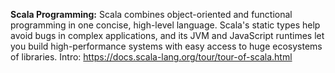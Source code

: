 **Scala Programming:**
Scala combines object-oriented and functional programming in one concise, high-level language. Scala's static types help avoid bugs in complex applications, and its JVM and JavaScript runtimes let you build high-performance systems with easy access to huge ecosystems of libraries.
Intro: https://docs.scala-lang.org/tour/tour-of-scala.html

